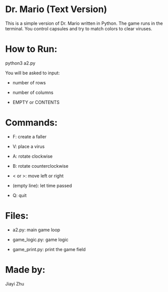 # Dr. Mario (Text Version)

This is a simple version of Dr. Mario written in Python. The game runs in the terminal. You control capsules and try to match colors to clear viruses.


# How to Run:

python3 a2.py


You will be asked to input:

- number of rows

- number of columns

- EMPTY or CONTENTS


# Commands:

- F: create a faller

- V: place a virus

- A: rotate clockwise

- B: rotate counterclockwise

- < or >: move left or right

- (empty line): let time passed

- Q: quit


# Files:

- a2.py: main game loop

- game_logic.py: game logic

- game_print.py: print the game field


# Made by:

Jiayi Zhu
